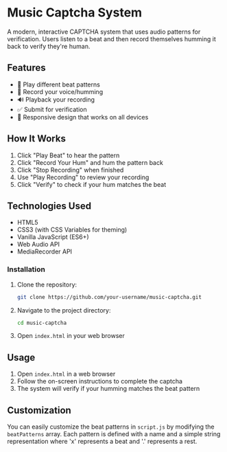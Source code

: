 # Music Captcha System

A modern, interactive CAPTCHA system that uses audio patterns for verification. Users listen to a beat and then record themselves humming it back to verify they're human.

## Features

- 🎵 Play different beat patterns
- 🎤 Record your voice/humming
- 🔊 Playback your recording
- ✅ Submit for verification
- 📱 Responsive design that works on all devices

## How It Works

1. Click "Play Beat" to hear the pattern
2. Click "Record Your Hum" and hum the pattern back
3. Click "Stop Recording" when finished
4. Use "Play Recording" to review your recording
5. Click "Verify" to check if your hum matches the beat

## Technologies Used

- HTML5
- CSS3 (with CSS Variables for theming)
- Vanilla JavaScript (ES6+)
- Web Audio API
- MediaRecorder API


### Installation

1. Clone the repository:
   ```bash
   git clone https://github.com/your-username/music-captcha.git
   ```
2. Navigate to the project directory:
   ```bash
   cd music-captcha
   ```
3. Open `index.html` in your web browser

## Usage

1. Open `index.html` in a web browser
2. Follow the on-screen instructions to complete the captcha
3. The system will verify if your humming matches the beat pattern

## Customization

You can easily customize the beat patterns in `script.js` by modifying the `beatPatterns` array. Each pattern is defined with a name and a simple string representation where 'x' represents a beat and '.' represents a rest.
